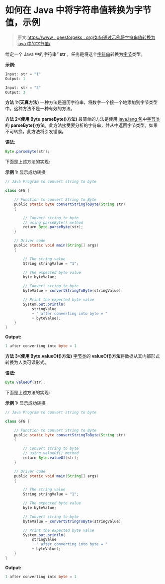 # 如何在 Java 中将字符串值转换为字节值，示例

> 原文:[https://www . geesforgeks . org/如何通过示例将字符串值转换为 java 中的字节值/](https://www.geeksforgeeks.org/how-to-convert-a-string-value-to-byte-value-in-java-with-examples/)

给定一个 Java 中的字符串“ **str** ，任务是将这个[字符串](https://www.geeksforgeeks.org/string-class-in-java/)转换为[字节](https://www.geeksforgeeks.org/java-lang-byte-class-java/)类型。

**示例:**

```java
Input: str = "1"
Output: 1

Input: str = "3"
Output: 3

```

**方法 1:(天真方法)**
一种方法是遍历字符串，将数字一个接一个地添加到字节类型中。这种方法不是一种有效的方法。

**方法 2:(使用 Byte.parseByte()方法)**
最简单的方法是使用 [java.lang 包](https://www.geeksforgeeks.org/java-lang-package-java/)中[字节类](https://www.geeksforgeeks.org/java-lang-byte-class-java/)的 **parseByte()方法**。此方法接受要分析的字符串，并从中返回字节类型。如果不可转换，此方法将引发错误。

**语法:**

```java
Byte.parseByte(str);

```

下面是上述方法的实现:

**示例 1:** 显示成功转换

```java
// Java Program to convert string to byte

class GFG {

    // Function to convert String to Byte
    public static byte convertStringToByte(String str)
    {

        // Convert string to byte
        // using parseByte() method
        return Byte.parseByte(str);
    }

    // Driver code
    public static void main(String[] args)
    {

        // The string value
        String stringValue = "1";

        // The expected byte value
        byte byteValue;

        // Convert string to byte
        byteValue = convertStringToByte(stringValue);

        // Print the expected byte value
        System.out.println(
            stringValue
            + " after converting into byte = "
            + byteValue);
    }
}
```

**Output:**

```java
1 after converting into byte = 1

```

**方法 3:(使用 Byte.valueOf()方法)**
[字节类](https://www.geeksforgeeks.org/java-lang-byte-class-java/)的 **valueOf()方法**将数据从其内部形式转换为人类可读形式。

**语法:**

```java
Byte.valueOf(str);

```

下面是上述方法的实现:

**示例 1:** 显示成功转换

```java
// Java Program to convert string to byte

class GFG {

    // Function to convert String to Byte
    public static byte convertStringToByte(String str)
    {

        // Convert string to byte
        // using valueOf() method
        return Byte.valueOf(str);
    }

    // Driver code
    public static void main(String[] args)
    {

        // The string value
        String stringValue = "1";

        // The expected byte value
        byte byteValue;

        // Convert string to byte
        byteValue = convertStringToByte(stringValue);

        // Print the expected byte value
        System.out.println(
            stringValue
            + " after converting into byte = "
            + byteValue);
    }
}
```

**Output:**

```java
1 after converting into byte = 1

```